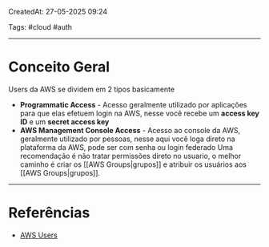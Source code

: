 CreatedAt: 27-05-2025 09:24

Tags: #cloud #auth

---
# Conceito Geral
Users da AWS se dividem em 2 tipos basicamente
- **Programmatic Access** - Acesso geralmente utilizado por aplicações para que elas efetuem login na AWS, nesse você recebe um **access key ID** e um **secret access key**
- **AWS Management Console Access** - Acesso ao console da AWS, geralmente utilizado por pessoas, nesse aqui você loga direto na plataforma da AWS, pode ser com senha ou login federado
Uma recomendação é não tratar permissões direto no usuario, o melhor caminho é criar os [[AWS Groups|grupos]] e atribuir os usuários aos [[AWS Groups|grupos]].

---
# Referências
- [AWS Users](https://docs.aws.amazon.com/IAM/latest/UserGuide/id_users.html)
